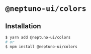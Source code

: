 # `@neptuno-ui/colors`

## Installation

```sh
$ yarn add @neptuno-ui/colors
# or
$ npm install @neptuno-ui/colors
```

